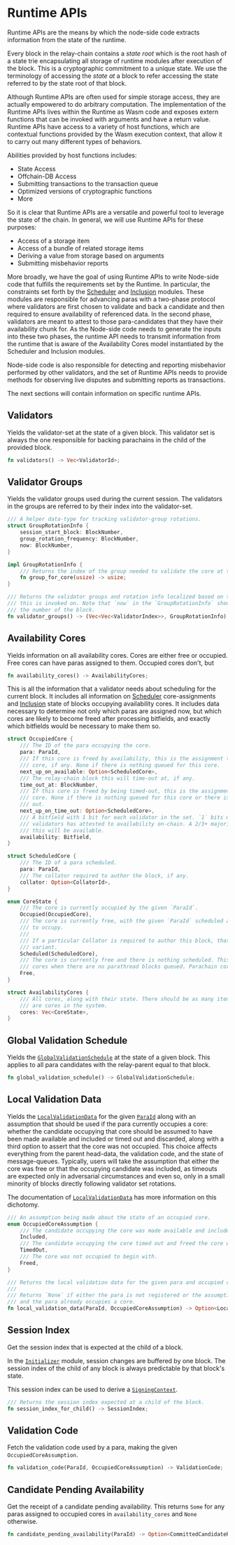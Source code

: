 # Runtime APIs

Runtime APIs are the means by which the node-side code extracts information from the state of the runtime.

Every block in the relay-chain contains a *state root* which is the root hash of a state trie encapsulating all storage of runtime modules after execution of the block. This is a cryptographic commitment to a unique state. We use the terminology of accessing the *state at* a block to refer accessing the state referred to by the state root of that block.

Although Runtime APIs are often used for simple storage access, they are actually empowered to do arbitrary computation. The implementation of the Runtime APIs lives within the Runtime as Wasm code and exposes extern functions that can be invoked with arguments and have a return value. Runtime APIs have access to a variety of host functions, which are contextual functions provided by the Wasm execution context, that allow it to carry out many different types of behaviors.

Abilities provided by host functions includes:
  * State Access
  * Offchain-DB Access
  * Submitting transactions to the transaction queue
  * Optimized versions of cryptographic functions
  * More

So it is clear that Runtime APIs are a versatile and powerful tool to leverage the state of the chain. In general, we will use Runtime APIs for these purposes:
  * Access of a storage item
  * Access of a bundle of related storage items
  * Deriving a value from storage based on arguments
  * Submitting misbehavior reports

More broadly, we have the goal of using Runtime APIs to write Node-side code that fulfills the requirements set by the Runtime. In particular, the constraints set forth by the [Scheduler](../runtime/scheduler.md) and [Inclusion](../runtime/inclusion.md) modules. These modules are responsible for advancing paras with a two-phase protocol where validators are first chosen to validate and back a candidate and then required to ensure availability of referenced data. In the second phase, validators are meant to attest to those para-candidates that they have their availability chunk for. As the Node-side code needs to generate the inputs into these two phases, the runtime API needs to transmit information from the runtime that is aware of the Availability Cores model instantiated by the Scheduler and Inclusion modules.

Node-side code is also responsible for detecting and reporting misbehavior performed by other validators, and the set of Runtime APIs needs to provide methods for observing live disputes and submitting reports as transactions.

The next sections will contain information on specific runtime APIs.

## Validators

Yields the validator-set at the state of a given block. This validator set is always the one responsible for backing parachains in the child of the provided block.

```rust
fn validators() -> Vec<ValidatorId>;
```

## Validator Groups

Yields the validator groups used during the current session. The validators in the groups are referred to by their index into the validator-set.

```rust
/// A helper data-type for tracking validator-group rotations.
struct GroupRotationInfo {
	session_start_block: BlockNumber,
	group_rotation_frequency: BlockNumber,
	now: BlockNumber,
}

impl GroupRotationInfo {
	/// Returns the index of the group needed to validate the core at the given index.
	fn group_for_core(usize) -> usize;
}

/// Returns the validator groups and rotation info localized based on the block whose state
/// this is invoked on. Note that `now` in the `GroupRotationInfo` should be the successor of
/// the number of the block.
fn validator_groups() -> (Vec<Vec<ValidatorIndex>>, GroupRotationInfo);
```

## Availability Cores

Yields information on all availability cores. Cores are either free or occupied. Free cores can have paras assigned to them. Occupied cores don't, but

```rust
fn availability_cores() -> AvailabilityCores;
```

This is all the information that a validator needs about scheduling for the current block. It includes all information on [Scheduler](../runtime/scheduler.md) core-assignments and [Inclusion](../runtime/inclusion.md) state of blocks occupying availability cores. It includes data necessary to determine not only which paras are assigned now, but which cores are likely to become freed after processing bitfields, and exactly which bitfields would be necessary to make them so.

```rust
struct OccupiedCore {
	/// The ID of the para occupying the core.
	para: ParaId,
	/// If this core is freed by availability, this is the assignment that is next up on this
	/// core, if any. None if there is nothing queued for this core.
	next_up_on_available: Option<ScheduledCore>,
	/// The relay-chain block this will time-out at, if any.
	time_out_at: BlockNumber,
	/// If this core is freed by being timed-out, this is the assignment that is next up on this
	/// core. None if there is nothing queued for this core or there is no possibility of timing
	/// out.
	next_up_on_time_out: Option<ScheduledCore>,
	/// A bitfield with 1 bit for each validator in the set. `1` bits mean that the corresponding
	/// validators has attested to availability on-chain. A 2/3+ majority of `1` bits means that
	/// this will be available.
	availability: Bitfield,
}

struct ScheduledCore {
	/// The ID of a para scheduled.
	para: ParaId,
	/// The collator required to author the block, if any.
	collator: Option<CollatorId>,
}

enum CoreState {
	/// The core is currently occupied by the given `ParaId`.
	Occupied(OccupiedCore),
	/// The core is currently free, with the given `ParaId` scheduled and given the opportunity
	/// to occupy.
	///
	/// If a particular Collator is required to author this block, that is also present in this
	/// variant.
	Scheduled(ScheduledCore),
	/// The core is currently free and there is nothing scheduled. This can be the case for parathread
	/// cores when there are no parathread blocks queued. Parachain cores will never be left idle.
	Free,
}
```

```rust
struct AvailabilityCores {
	/// All cores, along with their state. There should be as many items in this vector as there
	/// are cores in the system.
	cores: Vec<CoreState>,
}
```

## Global Validation Schedule

Yields the [`GlobalValidationSchedule`](../types/candidate.md#globalvalidationschedule) at the state of a given block. This applies to all para candidates with the relay-parent equal to that block.

```rust
fn global_validation_schedule() -> GlobalValidationSchedule;
```

## Local Validation Data

Yields the [`LocalValidationData`](../types/candidate.md#localvalidationdata) for the given [`ParaId`](../types/candidate.md#paraid) along with an assumption that should be used if the para currently occupies a core: whether the candidate occupying that core should be assumed to have been made available and included or timed out and discarded, along with a third option to assert that the core was not occupied. This choice affects everything from the parent head-data, the validation code, and the state of message-queues. Typically, users will take the assumption that either the core was free or that the occupying candidate was included, as timeouts are expected only in adversarial circumstances and even so, only in a small minority of blocks directly following validator set rotations.

The documentation of [`LocalValidationData`](../types/candidate.md#localvalidationdata) has more information on this dichotomy.

```rust
/// An assumption being made about the state of an occupied core.
enum OccupiedCoreAssumption {
	/// The candidate occupying the core was made available and included to free the core.
	Included,
	/// The candidate occupying the core timed out and freed the core without advancing the para.
	TimedOut,
	/// The core was not occupied to begin with.
	Freed,
}

/// Returns the local validation data for the given para and occupied core assumption.
///
/// Returns `None` if either the para is not registered or the assumption is `Freed`
/// and the para already occupies a core.
fn local_validation_data(ParaId, OccupiedCoreAssumption) -> Option<LocalValidationData>;
```

## Session Index

Get the session index that is expected at the child of a block.

In the [`Initializer`](../runtime/initializer.md) module, session changes are buffered by one block. The session index of the child of any block is always predictable by that block's state.

This session index can be used to derive a [`SigningContext`](../types/candidate.md#signing-context).

```rust
/// Returns the session index expected at a child of the block.
fn session_index_for_child() -> SessionIndex;
```

## Validation Code

Fetch the validation code used by a para, making the given `OccupiedCoreAssumption`.

```rust
fn validation_code(ParaId, OccupiedCoreAssumption) -> ValidationCode;
```

## Candidate Pending Availability

Get the receipt of a candidate pending availability. This returns `Some` for any paras assigned to occupied cores in `availability_cores` and `None` otherwise.

```rust
fn candidate_pending_availability(ParaId) -> Option<CommittedCandidateReceipt>;
```
